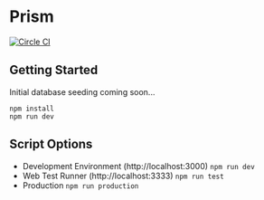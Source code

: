 # Prism
[![Circle CI](https://circleci.com/gh/ksespinola/prism/tree/master.svg?style=svg&circle-token=71d24ca9a009fb6f020a171db03119cd94ada988)](https://circleci.com/gh/ksespinola/prism/tree/master)

## Getting Started
Initial database seeding coming soon...

```
npm install
npm run dev
```

## Script Options
- Development Environment (http://localhost:3000) `npm run dev`
- Web Test Runner (http://localhost:3333) `npm run test`
- Production `npm run production`
